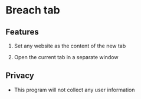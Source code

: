 # Breach tab

## Features

1. Set any website as the content of the new tab

2. Open the current tab in a separate window

## Privacy

- This program will not collect any user information

